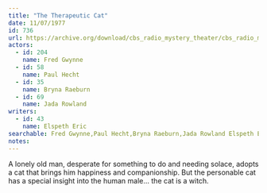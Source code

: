 ```yaml
---
title: "The Therapeutic Cat"
date: 11/07/1977
id: 736
url: https://archive.org/download/cbs_radio_mystery_theater/cbs_radio_mystery_theater-0701-0750.zip/cbs_radio_mystery_theater-0701-0750%2Fcbsrmt_0736_the_therapeutic_cat.mp3
actors:  
  - id: 204
    name: Fred Gwynne  
  - id: 58
    name: Paul Hecht  
  - id: 35
    name: Bryna Raeburn  
  - id: 69
    name: Jada Rowland
writers:  
  - id: 43
    name: Elspeth Eric
searchable: Fred Gwynne,Paul Hecht,Bryna Raeburn,Jada Rowland Elspeth Eric
notes:  
---
```

A lonely old man, desperate for something to do and needing solace, adopts a cat that brings him happiness and companionship. But the personable cat has a special insight into the human male... the cat is a witch.
